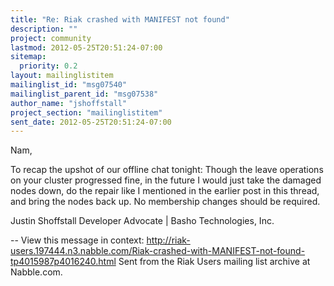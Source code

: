 ```yaml
---
title: "Re: Riak crashed with MANIFEST not found"
description: ""
project: community
lastmod: 2012-05-25T20:51:24-07:00
sitemap:
  priority: 0.2
layout: mailinglistitem
mailinglist_id: "msg07540"
mailinglist_parent_id: "msg07538"
author_name: "jshoffstall"
project_section: "mailinglistitem"
sent_date: 2012-05-25T20:51:24-07:00
---
```



Nam,

To recap the upshot of our offline chat tonight:
Though the leave operations on your cluster progressed fine, in the future I
would just take the damaged nodes down, do the repair like I mentioned in
the earlier post in this thread, and bring the nodes back up. No membership
changes should be required.

Justin Shoffstall
Developer Advocate | Basho Technologies, Inc.


--
View this message in context: 
http://riak-users.197444.n3.nabble.com/Riak-crashed-with-MANIFEST-not-found-tp4015987p4016240.html
Sent from the Riak Users mailing list archive at Nabble.com.

